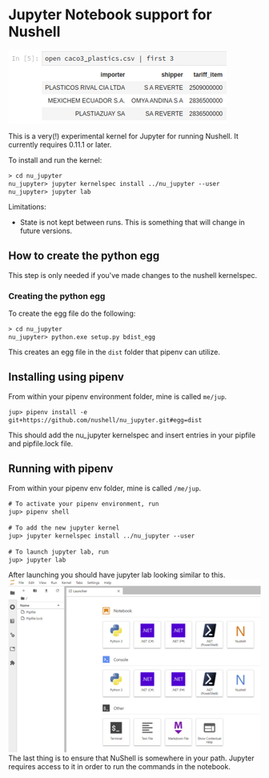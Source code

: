 # Jupyter Notebook support for Nushell

![Example of Jupyter running Nushell](jupyter_example.png)

This is a very(!) experimental kernel for Jupyter for running Nushell. It currently requires 0.11.1 or later.

To install and run the kernel:

```
> cd nu_jupyter
nu_jupyter> jupyter kernelspec install ../nu_jupyter --user
nu_jupyter> jupyter lab
```

Limitations:

* State is not kept between runs. This is something that will change in future versions.

## How to create the python egg
This step is only needed if you've made changes to the nushell kernelspec.

### Creating the python egg
To create the egg file do the following:
```
> cd nu_jupyter
nu_jupyter> python.exe setup.py bdist_egg
```
This creates an egg file in the `dist` folder that pipenv can utilize.

## Installing using pipenv
From within your pipenv environment folder, mine is called `me/jup`.
```
jup> pipenv install -e git+https://github.com/nushell/nu_jupyter.git#egg=dist
```
This should add the nu_jupyter kernelspec and insert entries in your pipfile and pipfile.lock file.
## Running with pipenv
From within your pipenv env folder, mine is called `/me/jup`.
```
# To activate your pipenv environment, run
jup> pipenv shell

# To add the new jupyter kernel
jup> jupyter kernelspec install ../nu_jupyter --user

# To launch jupyter lab, run
jup> jupyter lab
```
After launching you should have jupyter lab looking similar to this.
![Jupyter Lab](jupyter_lab.png)
The last thing is to ensure that NuShell is somewhere in your path. Jupyter requires access to it in order to run the commands in the notebook.